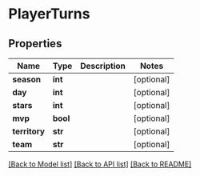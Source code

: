 # PlayerTurns

## Properties
Name | Type | Description | Notes
------------ | ------------- | ------------- | -------------
**season** | **int** |  | [optional] 
**day** | **int** |  | [optional] 
**stars** | **int** |  | [optional] 
**mvp** | **bool** |  | [optional] 
**territory** | **str** |  | [optional] 
**team** | **str** |  | [optional] 

[[Back to Model list]](../README.md#documentation-for-models) [[Back to API list]](../README.md#documentation-for-api-endpoints) [[Back to README]](../README.md)


